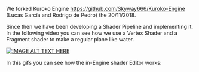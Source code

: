 We forked Kuroko Engine  https://github.com/Skyway666/Kuroko-Engine (Lucas García and Rodrigo de Pedro) the 20/11/2018. 

Since then we have been developing a Shader Pipeline and implementing it.
In the following video you can see how we use a Vertex Shader and a Fragment shader to make a regular plane like water.

[![IMAGE ALT TEXT HERE](https://img.youtube.com/vi/7tExj-Y8Q64/0.jpg)](https://www.youtube.com/watch?v=7tExj-Y8Q64)


In this gifs you can see how the in-Engine shader Editor works:


